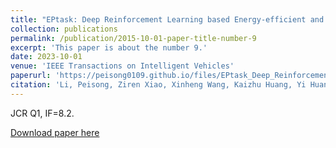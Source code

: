 ```yaml
---
title: "EPtask: Deep Reinforcement Learning based Energy-efficient and Priority-aware Task Scheduling for Dynamic Vehicular Edge Computing"
collection: publications
permalink: /publication/2015-10-01-paper-title-number-9
excerpt: 'This paper is about the number 9.'
date: 2023-10-01
venue: 'IEEE Transactions on Intelligent Vehicles'
paperurl: 'https://peisong0109.github.io/files/EPtask_Deep_Reinforcement_Learning_based_Energy-efficient_and_Priority-aware_Task_Scheduling_for_Dynamic_Vehicular_Edge_Computing.pdf'
citation: 'Li, Peisong, Ziren Xiao, Xinheng Wang, Kaizhu Huang, Yi Huang, and Honghao Gao. "EPtask: Deep Reinforcement Learning based Energy-efficient and Priority-aware Task Scheduling for Dynamic Vehicular Edge Computing." IEEE Transactions on Intelligent Vehicles (2023).'
---
```


JCR Q1, IF=8.2.

[Download paper here](https://peisong0109.github.io/files/EPtask_Deep_Reinforcement_Learning_based_Energy-efficient_and_Priority-aware_Task_Scheduling_for_Dynamic_Vehicular_Edge_Computing.pdf)
